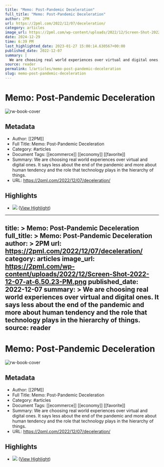 ```yaml
---
title: "Memo: Post-Pandemic Deceleration"
full_title: "Memo: Post-Pandemic Deceleration"
author: 2PM
url: https://2pml.com/2022/12/07/deceleration/
category: articles
image_url: https://2pml.com/wp-content/uploads/2022/12/Screen-Shot-2022-12-07-at-6.50.23-PM.png
date: 2024-12-29
time: 6:39 PM
last_highlighted_date: 2023-01-27 15:00:14.630567+00:00
published_date: 2022-12-07
summary: |
  We are choosing real world experiences over virtual and digital ones. It says less about the end of the pandemic and more about human tendency and the role that technology plays in the hierarchy of things.
source: reader
permalink: l/articles/memo-post-pandemic-deceleration
slug: memo-post-pandemic-deceleration
---
```

# Memo: Post-Pandemic Deceleration

![rw-book-cover](https://2pml.com/wp-content/uploads/2022/12/Screen-Shot-2022-12-07-at-6.50.23-PM.png)

## Metadata
- Author: [[2PM]]
- Full Title: Memo: Post-Pandemic Deceleration
- Category: #articles
- Document Tags: [[ecommerce]] [[economy]] [[favorite]] 
- Summary: We are choosing real world experiences over virtual and digital ones. It says less about the end of the pandemic and more about human tendency and the role that technology plays in the hierarchy of things.
- URL: https://2pml.com/2022/12/07/deceleration/

## Highlights
- ![](https://i0.wp.com/2pml.com/wp-content/uploads/2022/12/chart-12.05.2022-scaled.jpg?w=2048&ssl=1) ([View Highlight](https://read.readwise.io/read/01gqsvwmahpkdrs7srrj5ye0pa))


---
title: >
  Memo: Post-Pandemic Deceleration
full_title: >
  Memo: Post-Pandemic Deceleration
author: >
  2PM
url: https://2pml.com/2022/12/07/deceleration/
category: articles
image_url: https://2pml.com/wp-content/uploads/2022/12/Screen-Shot-2022-12-07-at-6.50.23-PM.png
published_date: 2022-12-07
summary: >
  We are choosing real world experiences over virtual and digital ones. It says less about the end of the pandemic and more about human tendency and the role that technology plays in the hierarchy of things.
source: reader
---
# Memo: Post-Pandemic Deceleration

![rw-book-cover](https://2pml.com/wp-content/uploads/2022/12/Screen-Shot-2022-12-07-at-6.50.23-PM.png)

## Metadata
- Author: [[2PM]]
- Full Title: Memo: Post-Pandemic Deceleration
- Category: #articles
- Document Tags: [[ecommerce]] [[economy]] [[favorite]] 
- Summary: We are choosing real world experiences over virtual and digital ones. It says less about the end of the pandemic and more about human tendency and the role that technology plays in the hierarchy of things.
- URL: https://2pml.com/2022/12/07/deceleration/

## Highlights
- ![](https://i0.wp.com/2pml.com/wp-content/uploads/2022/12/chart-12.05.2022-scaled.jpg?w=2048&ssl=1) ([View Highlight](https://read.readwise.io/read/01gqsvwmahpkdrs7srrj5ye0pa))


